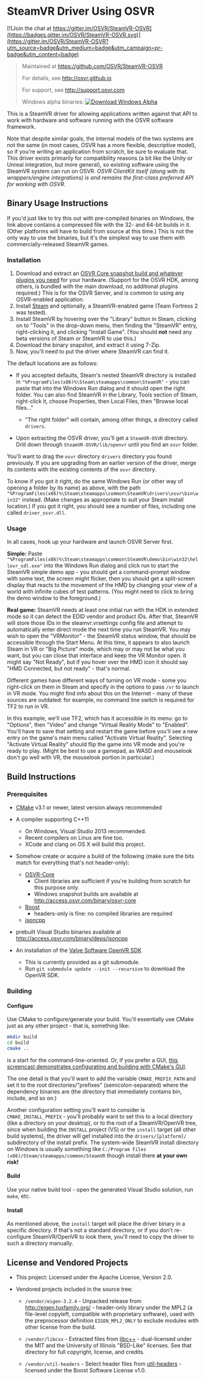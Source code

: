 # SteamVR Driver Using OSVR

[![Join the chat at https://gitter.im/OSVR/SteamVR-OSVR](https://badges.gitter.im/OSVR/SteamVR-OSVR.svg)](https://gitter.im/OSVR/SteamVR-OSVR?utm_source=badge&utm_medium=badge&utm_campaign=pr-badge&utm_content=badge)
> Maintained at <https://github.com/OSVR/SteamVR-OSVR>
>
> For details, see <http://osvr.github.io>
>
> For support, see <http://support.osvr.com>
>
> Windows alpha binaries: [ ![Download Windows Alpha](https://api.bintray.com/packages/osvr/SteamVR-OSVR/SteamVR-OSVR-Win/images/download.svg) ](https://bintray.com/osvr/SteamVR-OSVR/SteamVR-OSVR-Win/_latestVersion)

This is a SteamVR driver for allowing applications written against that API to work with hardware and software running with the OSVR software framework.

Note that despite similar goals, the internal models of the two systems are not the same (in most cases, OSVR has a more flexible, descriptive model), so if you're writing an application from scratch, be sure to evaluate that. This driver exists primarily for compatibility reasons (a bit like the Unity or Unreal integration, but more general), so existing software using the SteamVR system can run on OSVR. *OSVR ClientKit itself (along with its wrappers/engine integrations) is and remains the first-class preferred API for working with OSVR.*

## Binary Usage Instructions
If you'd just like to try this out with pre-compiled binaries on Windows, the link above contains a compressed file with the 32- and 64-bit builds in it. (Other platforms will have to build from source at this time.) This is not the only way to use the binaries, but it's the simplest way to use them with commercially-released SteamVR games.

### Installation

1. Download and extract an [OSVR Core snapshot build and whatever plugins you need](http://osvr.github.io/using/) for your hardware. (Support for the OSVR HDK, among others, is bundled with the main download, no additional plugins required.) This is for the OSVR Server, and is common to using any OSVR-enabled application.
2. Install [Steam](http://steampowered.com) and optionally, a SteamVR-enabled game (Team Fortress 2 was tested).
3. Install SteamVR by hovering over the "Library" button in Steam, clicking on to "Tools" in the drop-down menu, then finding the "SteamVR" entry, right-clicking it, and clicking "Install Game". (You should **not** need any beta versions of Steam or SteamVR to use this.)
4. Download the binary snapshot, and extract it using 7-Zip.
5. Now, you'll need to put the driver where SteamVR can find it.

The default locations are as follows:

- If you accepted defaults, Steam's nested SteamVR directory is installed in `"%ProgramFiles(x86)%\Steam\steamapps\common\SteamVR"` - you can paste that into the Windows Run dialog and it should open the right folder.  You can also find SteamVR in the Library, Tools section of Steam, right-click it, choose Properties, then Local Files, then "Browse local files..."

	- "The right folder" will contain, among other things, a directory called `drivers`.

- Upon extracting the OSVR driver, you'll get a `SteamVR-OSVR` directory. Drill down through `SteamVR-OSVR/lib/openvr` until you find an `osvr` folder.

You'll want to drag the `osvr` directory `drivers` directory you found previously. If you are upgrading from an earlier version of the driver,  merge its contents with the existing contents of the `osvr` directory.

To know if you got it right, do the same Windows Run (or other way of opening a folder by its name) as above, with the path `"%ProgramFiles(x86)%\Steam\steamapps\common\SteamVR\drivers\osvr\bin\win32"` instead. (Make changes as appropriate to suit your Steam install location.) If you got it right, you should see a number of files, including one called `driver_osvr.dll`.

### Usage

In all cases, hook up your hardware and launch OSVR Server first.

**Simple:** Paste `"%ProgramFiles(x86)%\Steam\steamapps\common\SteamVR\demo\bin\win32\hellovr_sdl.exe"` into the Windows Run dialog and click run to start the SteamVR simple demo app - you should get a command-prompt window with some text, the screen might flicker, then you should get a split-screen display that reacts to the movement of the HMD by changing your view of a world with infinite cubes of test patterns. (You might need to click to bring the demo window to the foreground.)

**Real game:** SteamVR needs at least one initial run with the HDK in extended mode so it can detect the EDID vendor and product IDs. After that, SteamVR will store those IDs in the steamvr.vrsettings config file and attempt to automatically enter direct mode the next time you run SteamVR. You may wish to open the "VRMonitor" - the SteamVR status window, that should be accessible through the Start Menu. At this time, it appears to also launch Steam in VR or "Big Picture" mode, which may or may not be what you want, but you can close that interface and keep the VR Monitor open. It might say "Not Ready", but if you hover over the HMD icon it should say "HMD Connected, but not ready" - that's normal.

Different games have different ways of turning on VR mode - some you right-click on them in Steam and specify in the options to pass `/vr` to launch in VR mode. You might find info about this on the Internet - many of these sources are outdated: for example, no command line switch is required for TF2 to run in VR.

In this example, we'll use TF2, which has it accessible in its menu: go to "Options", then "Video" and change "Virtual Reality Mode" to "Enabled". You'll have to save that setting and restart the game before you'll see a new entry on the game's main menu called "Activate Virtual Reality". Selecting "Activate Virtual Reality" should flip the game into VR mode and you're ready to play. (Might be best to use a gamepad, as WASD and mouselook don't go well with VR, the mouselook portion in particular.)


## Build Instructions
### Prerequisites
- [CMake][] v3.1 or newer, latest version always recommended
- A compiler supporting C++11
	- On Windows, Visual Studio 2013 recommended.
	- Recent compilers on Linux are fine too.
	- XCode and clang on OS X will build this project.
- Somehow create or acquire a build of the following (make sure the bits match for everything that's not header-only):
	- [OSVR-Core][]
		- Client libraries are sufficient if you're building from scratch for this purpose only.
		- Windows snapshot builds are available at <http://access.osvr.com/binary/osvr-core>
	- [Boost][]
		- headers-only is fine: no compiled libraries are required
	- [jsoncpp][]


- prebuilt Visual Studio binaries available at <http://access.osvr.com/binary/deps/jsoncpp>
- An installation of the [Valve Software OpenVR SDK][openvr]
    - This is currently provided as a git submodule.
    - Run `git submodule update --init --recursive` to download the OpenVR SDK.

### Building

#### Configure
Use CMake to configure/generate your build. You'll essentially use CMake just as any other project - that is, something like:

```sh
mkdir build
cd build
cmake ..
```

is a start for the command-line-oriented. Or, if you prefer a GUI, [this screencast demonstrates configurating and building with CMake's GUI](http://academic.cleardefinition.com/2012/05/07/how-to-build-software-using-cmake/).

The one detail is that you'll want to add the variable `CMAKE_PREFIX_PATH` and set it to the root directories/"prefixes" (semicolon-separated) where the dependency binaries are (the directory that immediately contains bin, include, and so on.)

Another configuration setting you'll want to consider is `CMAKE_INSTALL_PREFIX` - you'll probably want to set this to a local directory (like a directory on your desktop), or to the root of a SteamVR/OpenVR tree, since when building the `INSTALL` project (VS) or the `install` target (all other build systems), the driver will get installed into the `drivers/[platform]/` subdirectory of the install prefix. The system-wide SteamVR install directory on Windows is usually something like `C:/Program Files (x86)/Steam/steamapps/common/SteamVR` though install there **at your own risk!**

#### Build
Use your native build tool - open the generated Visual Studio solution, run `make`, etc.

#### Install
As mentioned above, the `install` target will place the driver binary in a specific directory. If that's not a standard directory, or if you don't re-configure SteamVR/OpenVR to look there, you'll need to copy the driver to such a directory manually.

## License and Vendored Projects

- This project: Licensed under the Apache License, Version 2.0.

- Vendored projects included in the source tree:

	- `/vendor/eigen-3.2.4` - Unpacked release from <http://eigen.tuxfamily.org/> - header-only library under the MPL2 (a file-level copyleft, compatible with proprietary software), used with the preprocessor definition `EIGEN_MPL2_ONLY` to exclude modules with other license from the build.

	- `/vendor/libcxx` - Extracted files from [libc++][] - dual-licensed under the MIT and the University of Illinois "BSD-Like" licenses. See that directory for full copyright, license, and credits.

	- `/vendor/util-headers` - Select header files from [util-headers][] - licensed under the Boost Software License v1.0.

[CMake]: http://cmake.org
[OSVR-Core]: https://github.com/OSVR/OSVR-Core
[Boost]: http://boost.org
[jsoncpp]: https://github.com/open-source-parsers/jsoncpp
[openvr]: https://github.com/ValveSoftware/openvr
[libc++]: http://libcxx.llvm.org/
[util-headers]: https://github.com/rpavlik/util-headers
